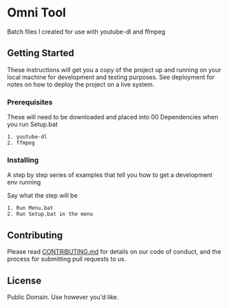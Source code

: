 # Omni Tool
Batch files I created for use with youtube-dl and ffmpeg

## Getting Started

These instructions will get you a copy of the project up and running on your local machine for development and testing purposes. See deployment for notes on how to deploy the project on a live system.

### Prerequisites

These will need to be downloaded and placed into 00 Dependencies when you run Setup.bat

```
1. youtube-dl
2. ffmpeg
```

### Installing

A step by step series of examples that tell you how to get a development env running

Say what the step will be

```
1. Run Menu.bat
2. Run Setup.bat in the menu
```

## Contributing

Please read [CONTRIBUTING.md](https://gist.github.com/PurpleBooth/b24679402957c63ec426) for details on our code of conduct, and the process for submitting pull requests to us.

## License

Public Domain. Use however you'd like.
